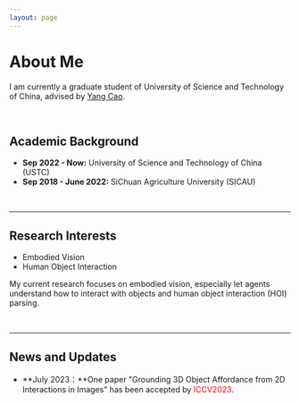 ```yaml
---
layout: page
---
```


# About Me

I am currently a graduate student of University of Science and Technology of China, advised by [Yang Cao](https://staff.iaticetc.cn:1234/).

<br>

## Academic Background

<!-- **<font color='red'>[Highlight]</font> I am looking for PhD to start in 2025 Fall. Contact me if you have any leads!** [talk with me](https://calendly.com/lancecai/meet-with-lance) -->

- **Sep 2022 - Now:** University of Science and Technology of China (USTC)
- **Sep 2018 - June 2022:** SiChuan Agriculture University (SICAU)

<br>

---

## Research Interests

- Embodied Vision
- Human Object Interaction

My current research focuses on embodied vision, especially let agents understand how to interact with objects and human object interaction (HOI) parsing.

<br>

---

## News and Updates

- **July 2023：**One paper "Grounding 3D Object Affordance from 2D Interactions in Images" has been accepted by <font color='red'>ICCV2023</font>.

<br>
